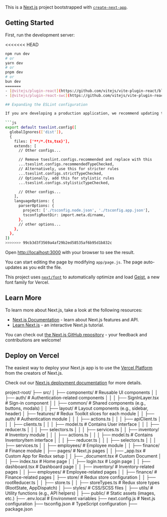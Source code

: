 This is a [Next.js](https://nextjs.org) project bootstrapped with [`create-next-app`](https://nextjs.org/docs/app/api-reference/cli/create-next-app).

## Getting Started

First, run the development server:

<<<<<<< HEAD
```bash
npm run dev
# or
yarn dev
# or
pnpm dev
# or
bun dev
=======
- [@vitejs/plugin-react](https://github.com/vitejs/vite-plugin-react/blob/main/packages/plugin-react) uses [Babel](https://babeljs.io/) for Fast Refresh
- [@vitejs/plugin-react-swc](https://github.com/vitejs/vite-plugin-react/blob/main/packages/plugin-react-swc) uses [SWC](https://swc.rs/) for Fast Refresh

## Expanding the ESLint configuration

If you are developing a production application, we recommend updating the configuration to enable type-aware lint rules:
 
```js
export default tseslint.config([
  globalIgnores(['dist']),
  {
    files: ['**/*.{ts,tsx}'],
    extends: [
      // Other configs...

      // Remove tseslint.configs.recommended and replace with this
      ...tseslint.configs.recommendedTypeChecked,
      // Alternatively, use this for stricter rules
      ...tseslint.configs.strictTypeChecked,
      // Optionally, add this for stylistic rules
      ...tseslint.configs.stylisticTypeChecked,

      // Other configs...
    ],
    languageOptions: {
      parserOptions: {
        project: ['./tsconfig.node.json', './tsconfig.app.json'],
        tsconfigRootDir: import.meta.dirname,
      },
      // other options...
    },
  },
])
>>>>>>> 99cb3d3f3569a4af29b2ed58535af6b95d1b832c
```

Open [http://localhost:3000](http://localhost:3000) with your browser to see the result.

You can start editing the page by modifying `app/page.js`. The page auto-updates as you edit the file.

This project uses [`next/font`](https://nextjs.org/docs/app/building-your-application/optimizing/fonts) to automatically optimize and load [Geist](https://vercel.com/font), a new font family for Vercel.

## Learn More

To learn more about Next.js, take a look at the following resources:

- [Next.js Documentation](https://nextjs.org/docs) - learn about Next.js features and API.
- [Learn Next.js](https://nextjs.org/learn) - an interactive Next.js tutorial.

You can check out [the Next.js GitHub repository](https://github.com/vercel/next.js) - your feedback and contributions are welcome!

## Deploy on Vercel

The easiest way to deploy your Next.js app is to use the [Vercel Platform](https://vercel.com/new?utm_medium=default-template&filter=next.js&utm_source=create-next-app&utm_campaign=create-next-app-readme) from the creators of Next.js.

Check out our [Next.js deployment documentation](https://nextjs.org/docs/app/building-your-application/deploying) for more details.

project-root/
├── src/
│   ├── components/                # Reusable UI components
│   │   ├── auth/                 # Authentication-related components
│   │   │   ├── SignInLayer.tsx   # Sign-in component
│   │   ├── common/               # Shared components (e.g., buttons, modals)
│   │   ├── layout/               # Layout components (e.g., sidebar, header)
│   ├── features/                 # Redux Toolkit slices for each module
│   │   ├── auth/                 # Authentication module
│   │   │   ├── actions.ts
│   │   │   ├── apiClient.ts
│   │   │   ├── clients.ts
│   │   │   ├── model.ts         # Contains User interface
│   │   │   ├── reducer.ts
│   │   │   ├── selectors.ts
│   │   │   ├── services.ts
│   │   ├── inventory/            # Inventory module
│   │   │   ├── actions.ts
│   │   │   ├── model.ts         # Contains InventoryItem interface
│   │   │   ├── reducer.ts
│   │   │   ├── selectors.ts
│   │   │   ├── services.ts
│   │   ├── employees/            # Employee module
│   │   ├── finance/             # Finance module
│   ├── pages/                    # Next.js pages
│   │   ├── _app.tsx             # Custom App for Redux setup
│   │   ├── _document.tsx        # Custom Document
│   │   ├── index.tsx            # Home page
│   │   ├── login.tsx            # Login page
│   │   ├── dashboard.tsx        # Dashboard page
│   │   ├── inventory/           # Inventory-related pages
│   │   ├── employees/           # Employee-related pages
│   │   ├── finance/             # Finance-related pages
│   ├── store/                    # Redux store configuration
│   │   ├── rootReducer.ts
│   │   ├── store.ts
│   │   ├── storeTypes.ts        # Redux store types (RootState, AppDispatch)
│   ├── styles/                   # CSS/SCSS files
│   ├── utils/                    # Utility functions (e.g., API helpers)
│   ├── public/                   # Static assets (images, etc.)
├── .env.local                    # Environment variables
├── next.config.js                # Next.js configuration
├── tsconfig.json                 # TypeScript configuration
├── package.json